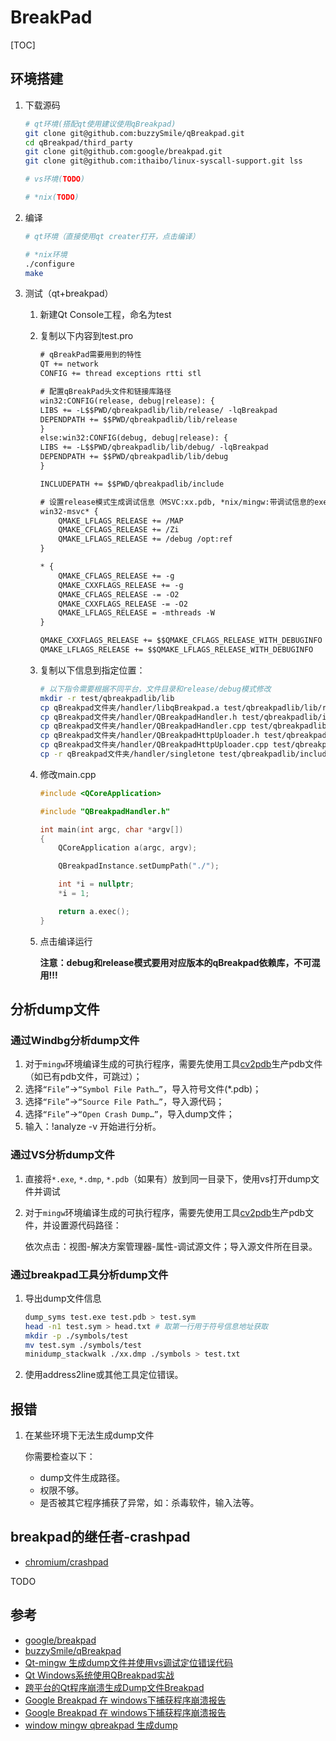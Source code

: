# BreakPad

[TOC]



## 环境搭建

1. 下载源码

   ```sh
   # qt环境(搭配qt使用建议使用qBreakpad)
   git clone git@github.com:buzzySmile/qBreakpad.git
   cd qBreakpad/third_party
   git clone git@github.com:google/breakpad.git
   git clone git@github.com:ithaibo/linux-syscall-support.git lss
   
   # vs环境(TODO)
   
   # *nix(TODO)
   ```

2. 编译

   ```sh
   # qt环境（直接使用qt creater打开，点击编译）
   
   # *nix环境
   ./configure
   make
   ```

3. 测试（qt+breakpad）

   1. 新建Qt Console工程，命名为test

   2. 复制以下内容到test.pro

      ```txt
      # qBreakPad需要用到的特性
      QT += network
      CONFIG += thread exceptions rtti stl
      
      # 配置qBreakPad头文件和链接库路径
      win32:CONFIG(release, debug|release): {
      LIBS += -L$$PWD/qbreakpadlib/lib/release/ -lqBreakpad
      DEPENDPATH += $$PWD/qbreakpadlib/lib/release
      }
      else:win32:CONFIG(debug, debug|release): {
      LIBS += -L$$PWD/qbreakpadlib/lib/debug/ -lqBreakpad
      DEPENDPATH += $$PWD/qbreakpadlib/lib/debug
      }
      
      INCLUDEPATH += $$PWD/qbreakpadlib/include
      
      # 设置release模式生成调试信息（MSVC:xx.pdb, *nix/mingw:带调试信息的exe）
      win32-msvc* {
          QMAKE_LFLAGS_RELEASE += /MAP
          QMAKE_CFLAGS_RELEASE += /Zi
          QMAKE_LFLAGS_RELEASE += /debug /opt:ref
      }
      
      * {
          QMAKE_CFLAGS_RELEASE += -g
          QMAKE_CXXFLAGS_RELEASE += -g
          QMAKE_CFLAGS_RELEASE -= -O2
          QMAKE_CXXFLAGS_RELEASE -= -O2
          QMAKE_LFLAGS_RELEASE = -mthreads -W
      }
      
      QMAKE_CXXFLAGS_RELEASE += $$QMAKE_CFLAGS_RELEASE_WITH_DEBUGINFO
      QMAKE_LFLAGS_RELEASE += $$QMAKE_LFLAGS_RELEASE_WITH_DEBUGINFO
      ```
   
   3. 复制以下信息到指定位置：
   
      ```sh
      # 以下指令需要根据不同平台，文件目录和release/debug模式修改
      mkdir -r test/qbreakpadlib/lib
      cp qBreakpad文件夹/handler/libqBreakpad.a test/qbreakpadlib/lib/release 
      cp qBreakpad文件夹/handler/QBreakpadHandler.h test/qbreakpadlib/include
      cp qBreakpad文件夹/handler/QBreakpadHandler.cpp test/qbreakpadlib/include
      cp qBreakpad文件夹/handler/QBreakpadHttpUploader.h test/qbreakpadlib/include
      cp qBreakpad文件夹/handler/QBreakpadHttpUploader.cpp test/qbreakpadlib/include
      cp -r qBreakpad文件夹/handler/singletone test/qbreakpadlib/include
      ```
   
   4. 修改main.cpp
   
      ```cpp
      #include <QCoreApplication>
      
      #include "QBreakpadHandler.h"
      
      int main(int argc, char *argv[])
      {
          QCoreApplication a(argc, argv);
      
          QBreakpadInstance.setDumpPath("./");
      
          int *i = nullptr;
          *i = 1;
      
          return a.exec();
      }
      ```
   
   5. 点击编译运行
   
      **注意：debug和release模式要用对应版本的qBreakpad依赖库，不可混用!!!**
   
      

## 分析dump文件

### 通过Windbg分析dump文件

1. 对于`mingw`环境编译生成的可执行程序，需要先使用工具[cv2pdb](https://github.com/rainers/cv2pdb)生产pdb文件（如已有pdb文件，可跳过）；
2. 选择`“File”`->`“Symbol File Path…”`，导入符号文件(*.pdb)；
3. 选择`“File”`->`“Source File Path…”`，导入源代码；
4. 选择`“File”`->`“Open Crash Dump…”`，导入dump文件；
5. 输入：!analyze -v 开始进行分析。

### 通过VS分析dump文件

1. 直接将`*.exe`, `*.dmp`, `*.pdb`（如果有）放到同一目录下，使用vs打开dump文件并调试

2. 对于`mingw`环境编译生成的可执行程序，需要先使用工具[cv2pdb](https://github.com/rainers/cv2pdb)生产pdb文件，并设置源代码路径：

   依次点击：视图-解决方案管理器-属性-调试源文件；导入源文件所在目录。

### 通过breakpad工具分析dump文件

1. 导出dump文件信息

   ```sh
   dump_syms test.exe test.pdb > test.sym
   head -n1 test.sym > head.txt # 取第一行用于符号信息地址获取
   mkdir -p ./symbols/test
   mv test.sym ./symbols/test
   minidump_stackwalk ./xx.dmp ./symbols > test.txt
   ```

2. 使用address2line或其他工具定位错误。



## 报错

1. 在某些环境下无法生成dump文件

   你需要检查以下：

   - dump文件生成路径。
   - 权限不够。
   - 是否被其它程序捕获了异常，如：杀毒软件，输入法等。



## breakpad的继任者-crashpad

- [chromium/crashpad](https://github.com/chromium/crashpad)

TODO



## 参考

- [google/breakpad](https://github.com/google/breakpad)
- [buzzySmile/qBreakpad](https://github.com/buzzySmile/qBreakpad)
- [Qt-mingw 生成dump文件并使用vs调试定位错误代码](https://blog.csdn.net/LiHong333/article/details/129798322)
- [Qt Windows系统使用QBreakpad实战](https://blog.csdn.net/CLinuxF/article/details/122917770)
- [跨平台的Qt程序崩溃生成Dump文件Breakpad](https://blog.csdn.net/HeroGuo_JP/article/details/105387526)
- [Google Breakpad 在 windows下捕获程序崩溃报告](https://blog.csdn.net/goforwardtostep/article/details/56304285)
- [Google Breakpad 在 windows下捕获程序崩溃报告](https://blog.csdn.net/goforwardtostep/article/details/56304285)
- [window mingw qbreakpad 生成dump](https://blog.csdn.net/woquNOKIA/article/details/127860799)

